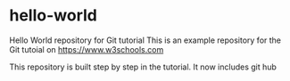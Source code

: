 # hello-world
Hello World repository for Git tutorial
This is an example repository for the Git tutoial on https://www.w3schools.com

This repository is built step by step in the tutorial.
It now includes git hub
